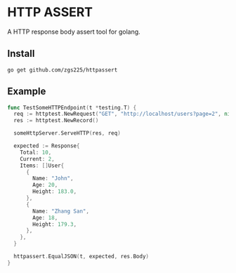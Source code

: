 HTTP ASSERT
===

A HTTP response body assert tool for golang.

## Install

`go get github.com/zgs225/httpassert`

## Example

``` go
func TestSomeHTTPEndpoint(t *testing.T) {
  req := httptest.NewRequest("GET", "http://localhost/users?page=2", nil)
  res := httptest.NewRecord()

  someHttpServer.ServeHTTP(res, req)

  expected := Response{
    Total: 10,
    Current: 2,
    Items: []User{
      {
        Name: "John",
        Age: 20,
        Height: 183.0,
      },
      {
        Name: "Zhang San",
        Age: 18,
        Height: 179.3,
      },
    },
  }

  httpassert.EqualJSON(t, expected, res.Body)
}
```
